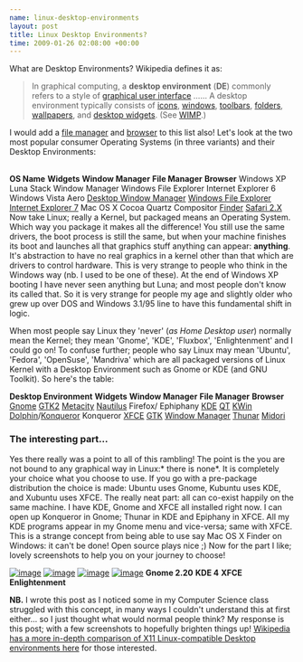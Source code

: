 ```yaml
--- 
name: linux-desktop-environments 
layout: post 
title: Linux Desktop Environments? 
time: 2009-01-26 02:08:00 +00:00 
---
```


What are Desktop Environments? Wikipedia defines it as:

> In graphical computing, a **desktop environment** (**DE**) commonly
> refers to a style of [graphical user
> interface](http://en.wikipedia.org/wiki/Graphical_user_interface "Graphical user interface")
> ...... A desktop environment typically consists of
> [icons](http://en.wikipedia.org/wiki/Icon_(computing) "Icon (computing)"),
> [windows](http://en.wikipedia.org/wiki/Window_(computing) "Window (computing)"),
> [toolbars](http://en.wikipedia.org/wiki/Toolbar "Toolbar"),
> [folders](http://en.wikipedia.org/wiki/Directory_(file_systems) "Directory (file systems)"),
> [wallpapers](http://en.wikipedia.org/wiki/Computer_wallpaper "Computer wallpaper"),
> and [desktop
> widgets](http://en.wikipedia.org/wiki/Widget_engine "Widget engine").
> (See
> [WIMP](http://en.wikipedia.org/wiki/WIMP_(computing) "WIMP (computing)").)

I would add a [file manager](http://en.wikipedia.org/wiki/File_manager)
and [browser](http://en.wikipedia.org/wiki/Web_browser) to this list
also! Let's look at the two most popular consumer Operating Systems (in
three variants) and their Desktop Environments:

[](http://draft.blogger.com/post-create.g?blogID=7231752728434532377)   
**OS Name**
**Widgets**
**Window Manager**
**File Manager**
**Browser**
Windows XP
Luna
Stack Window Manager
Windows File Explorer
Internet Explorer 6
Windows Vista
Aero
[Desktop Window
Manager](http://en.wikipedia.org/wiki/Desktop_Window_Manager "Desktop Window Manager")
[Windows File Explorer](http://en.wikipedia.org/wiki/Windows_Explorer)
[Internet Explorer 7](http://en.wikipedia.org/wiki/Internet_Explorer)
Mac OS X
Cocoa
Quartz Compositor
[Finder](http://en.wikipedia.org/wiki/Finder_(software))
[Safari 2.X](http://en.wikipedia.org/wiki/Safari_(web_browser))
Now take Linux; really a Kernel, but packaged means an Operating System.
Which way you package it makes all the difference! You still use the
same drivers, the boot process is still the same, but when your machine
finishes its boot and launches all that graphics stuff anything can
appear: **anything**. It's abstraction to have no real graphics in a
kernel other than that which are drivers to control hardware. This is
very strange to people who think in the Windows way (nb. I used to be
one of these). At the end of Windows XP booting I have never seen
anything but Luna; and most people don't know its called that. So it is
very strange for people my age and slightly older who grew up over DOS
and Windows 3.1/95 line to have this fundamental shift in logic.

When most people say Linux they 'never' (*as Home Desktop user*)
normally mean the Kernel; they mean 'Gnome', 'KDE', 'Fluxbox',
'Enlightenment' and I could go on! To confuse further; people who say
Linux may mean 'Ubuntu', 'Fedora', 'OpenSuse', 'Mandriva' which are all
packaged versions of Linux Kernel with a Desktop Environment such as
Gnome or KDE (and GNU Toolkit). So here's the table:

**Desktop Environment**
**Widgets**
**Window Manager**
**File Manager**
**Browser**
[Gnome](http://www.gnome.org/)
[GTK2](http://en.wikipedia.org/wiki/GTK+)
[Metacity](http://en.wikipedia.org/wiki/Metacity)
[Nautilus](http://en.wikipedia.org/wiki/Nautilus_(file_manager))
Firefox/ Ephiphany
[KDE](http://www.kde.org/)
[QT](http://en.wikipedia.org/wiki/Qt_(toolkit))
[KWin](http://en.wikipedia.org/wiki/Kwin)
[Dolphin](http://en.wikipedia.org/wiki/Dolphin_(software))/[Konqueror](http://en.wikipedia.org/wiki/Konqueror)
Konqueror
[XFCE](http://www.xfce.org/)
[GTK](http://en.wikipedia.org/wiki/GTK+)
[Window Manager](http://www.xfce.org/projects/xfwm4/)
[Thunar](http://en.wikipedia.org/wiki/Thunar)
[Midori](http://en.wikipedia.org/wiki/Midori_(browser))
### The interesting part...

Yes there really was a point to all of this rambling! The point is the
you are not bound to any graphical way in Linux:* there is none*. It is
completely your choice what you choose to use. If you go with a
pre-package distribution the choice is made: Ubuntu uses Gnome, Kubuntu
uses KDE, and Xubuntu uses XFCE. The really neat part: all can co-exist
happily on the same machine. I have KDE, Gnome and XFCE all installed
right now. I can open up Konqueror in Gnome; Thunar in KDE and Epiphany
in XFCE. All my KDE programs appear in my Gnome menu and vice-versa;
same with XFCE. This is a strange concept from being able to use say Mac
OS X Finder on Windows: it can't be done! Open source plays nice ;) Now
for the part I like; lovely screenshots to help you on your journey to
choose!

[![image](http://upload.wikimedia.org/wikipedia/commons/thumb/f/fd/Gnome-2.20-screenshot.png/120px-Gnome-2.20-screenshot.png)](http://en.wikipedia.org/wiki/File:Gnome-2.20-screenshot.png)
[![image](http://upload.wikimedia.org/wikipedia/commons/thumb/5/54/KDE_4.png/120px-KDE_4.png)](http://en.wikipedia.org/wiki/File:KDE_4.png)
[![image](http://upload.wikimedia.org/wikipedia/commons/thumb/7/71/Xfce-4.4.png/120px-Xfce-4.4.png)](http://upload.wikimedia.org/wikipedia/commons/7/71/Xfce-4.4.png)
[![image](http://upload.wikimedia.org/wikipedia/en/thumb/0/09/Enlightenment_DR17_Screenshot.png/120px-Enlightenment_DR17_Screenshot.png)](http://upload.wikimedia.org/wikipedia/en/0/09/Enlightenment_DR17_Screenshot.png)
**Gnome 2.20**
**KDE 4**
**XFCE**
**Enlightenment**
  
  
**NB.** I wrote this post as I noticed some in my Computer Science class
struggled with this concept, in many ways I couldn't understand this at
first either... so I just thought what would normal people think? My
response is this post; with a few screenshots to hopefully brighten
things up! [Wikipedia has a more in-depth comparison of X11
Linux-compatible Desktop environments
here](http://en.wikipedia.org/wiki/Comparison_of_X_Window_System_desktop_environments#Desktop_comparison_information)
for those interested.
